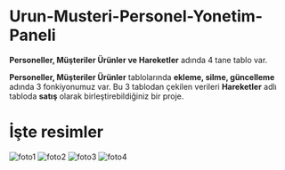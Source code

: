 # Urun-Musteri-Personel-Yonetim-Paneli
**Personeller, Müşteriler Ürünler ve Hareketler** adında 4 tane tablo var.

**Personeller, Müşteriler Ürünler** tablolarında **ekleme, silme, güncelleme** adında 3 fonkiyonumuz var. Bu 3 tablodan çekilen verileri **Hareketler** adlı tabloda **satış** olarak birleştirebildiğiniz bir proje.

# İşte resimler


![foto1](https://github.com/AliKaplann/Urun-Musteri-Personel-Yonetim-Paneli/assets/103608939/760703b5-66ec-489a-be9d-5d4bbca1f4d8)
![foto2](https://github.com/AliKaplann/Urun-Musteri-Personel-Yonetim-Paneli/assets/103608939/5b353909-16dd-4afa-8515-e64bd30a202b)
![foto3](https://github.com/AliKaplann/Urun-Musteri-Personel-Yonetim-Paneli/assets/103608939/49af49cc-efc6-48a8-a514-344ba983cdf1)
![foto4](https://github.com/AliKaplann/Urun-Musteri-Personel-Yonetim-Paneli/assets/103608939/7cd3aced-1b2a-4978-aceb-684e526d1276)
